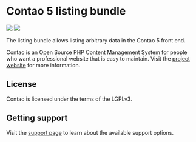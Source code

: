 # Contao 5 listing bundle

[![](https://img.shields.io/packagist/v/contao/listing-bundle.svg?style=flat-square)](https://packagist.org/packages/contao/listing-bundle)
[![](https://img.shields.io/packagist/dt/contao/listing-bundle.svg?style=flat-square)](https://packagist.org/packages/contao/listing-bundle)

The listing bundle allows listing arbitrary data in the Contao 5 front end.

Contao is an Open Source PHP Content Management System for people who want a professional website that is easy to
maintain. Visit the [project website][1] for more information.

## License

Contao is licensed under the terms of the LGPLv3.

## Getting support

Visit the [support page][2] to learn about the available support options.

[1]: https://contao.org
[2]: https://contao.org/en/support.html
